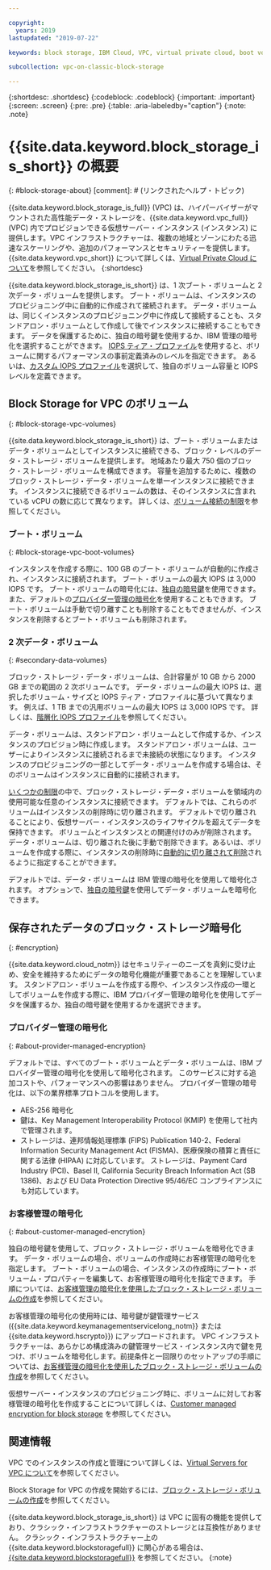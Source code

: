```yaml
---

copyright:
  years: 2019
lastupdated: "2019-07-22"

keywords: block storage, IBM Cloud, VPC, virtual private cloud, boot volume, data volume, volume, data storage, virtual server instance, instance, IOPS, HPCS, Key Protect

subcollection: vpc-on-classic-block-storage

---
```

{:shortdesc: .shortdesc}
{:codeblock: .codeblock}
{:important: .important}
{:screen: .screen}
{:pre: .pre}
{:table: .aria-labeledby="caption"}
{:note: .note}

# {{site.data.keyword.block_storage_is_short}} の概要
{: #block-storage-about}
[comment]: # (リンクされたヘルプ・トピック)

{{site.data.keyword.block_storage_is_full}} (VPC) は、ハイパーバイザーがマウントされた高性能データ・ストレージを、{{site.data.keyword.vpc_full}} (VPC) 内でプロビジョンできる仮想サーバー・インスタンス (インスタンス) に提供します。VPC インフラストラクチャーは、複数の地域とゾーンにわたる迅速なスケーリングや、追加のパフォーマンスとセキュリティーを提供します。{{site.data.keyword.vpc_short}} について詳しくは、[Virtual Private Cloud について](/docs/vpc-on-classic?topic=vpc-on-classic-about)を参照してください。
{:shortdesc}

{{site.data.keyword.block_storage_is_short}} は、1 次ブート・ボリュームと 2 次データ・ボリュームを提供します。 ブート・ボリュームは、インスタンスのプロビジョニング中に自動的に作成されて接続されます。 データ・ボリュームは、同じくインスタンスのプロビジョニング中に作成して接続することも、スタンドアロン・ボリュームとして作成して後でインスタンスに接続することもできます。 データを保護するために、独自の暗号鍵を使用するか、IBM 管理の暗号化を選択することができます。 [IOPS ティア・プロファイル](/docs/vpc-on-classic-block-storage?topic=vpc-on-classic-block-storage-block-storage-profiles#tiers)を使用すると、ボリュームに関するパフォーマンスの事前定義済みのレベルを指定できます。 あるいは、[カスタム IOPS プロファイル](/docs/vpc-on-classic-block-storage?topic=vpc-on-classic-block-storage-block-storage-profiles#custom)を選択して、独自のボリューム容量と IOPS レベルを定義できます。

## Block Storage for VPC のボリューム
{: #block-storage-vpc-volumes}

{{site.data.keyword.block_storage_is_short}} は、ブート・ボリュームまたはデータ・ボリュームとしてインスタンスに接続できる、ブロック・レベルのデータ・ストレージ・ボリュームを提供します。 地域あたり最大 750 個のブロック・ストレージ・ボリュームを構成できます。 容量を追加するために、複数のブロック・ストレージ・データ・ボリュームを単一インスタンスに接続できます。 インスタンスに接続できるボリュームの数は、そのインスタンスに含まれている vCPU の数に応じて異なります。 詳しくは、[ボリューム接続の制限](/docs/vpc-on-classic-block-storage?topic=vpc-on-classic-block-storage-attaching-block-storage#vol-attach-limits)を参照してください。

### ブート・ボリューム
{: #block-storage-vpc-boot-volumes}

インスタンスを作成する際に、100 GB のブート・ボリュームが自動的に作成され、インスタンスに接続されます。 ブート・ボリュームの最大 IOPS は 3,000 IOPS です。 ブート・ボリュームの暗号化には、[独自の暗号鍵](#about-customer-managed-encrytion)を使用できます。また、デフォルトの[プロバイダー管理の暗号化](#about-provider-managed-encryption)を使用することもできます。 ブート・ボリュームは手動で切り離すことも削除することもできませんが、インスタンスを削除するとブート・ボリュームも削除されます。

### 2 次データ・ボリューム
{: #secondary-data-volumes}

ブロック・ストレージ・データ・ボリュームは、合計容量が 10 GB から 2000 GB までの範囲の 2 次ボリュームです。 データ・ボリュームの最大 IOPS は、選択したボリューム・サイズと IOPS ティア・プロファイルに基づいて異なります。 例えば、1 TB までの汎用ボリュームの最大 IOPS は 3,000 IOPS です。 詳しくは、[階層化 IOPS プロファイル](/docs/vpc-on-classic-block-storage?topic=vpc-on-classic-block-storage-block-storage-profiles#tiers)を参照してください。

データ・ボリュームは、スタンドアロン・ボリュームとして作成するか、インスタンスのプロビジョン時に作成します。 スタンドアロン・ボリュームは、ユーザーによりインスタンスに接続されるまで未接続の状態になります。 インスタンスのプロビジョニングの一部としてデータ・ボリュームを作成する場合は、そのボリュームはインスタンスに自動的に接続されます。  

[いくつかの制限](/docs/vpc-on-classic-block-storage?topic=vpc-on-classic-block-storage-attaching-block-storage#vol-attach-limits)の中で、ブロック・ストレージ・データ・ボリュームを領域内の使用可能な任意のインスタンスに接続できます。 デフォルトでは、これらのボリュームはインスタンスの削除時に切り離されます。 デフォルトで切り離されることにより、仮想サーバー・インスタンスのライフサイクルを超えてデータを保持できます。 ボリュームとインスタンスとの関連付けのみが削除されます。 データ・ボリュームは、切り離された後に手動で削除できます。あるいは、ボリュームを作成する際に、インスタンスの削除時に[自動的に切り離されて削除](/docs/vpc-on-classic-block-storage?topic=vpc-on-classic-block-storage-managing-block-storage#auto-delete)されるように指定することができます。

デフォルトでは、データ・ボリュームは IBM 管理の暗号化を使用して暗号化されます。 オプションで、[独自の暗号鍵](#about-customer-managed-encrytion)を使用してデータ・ボリュームを暗号化できます。

## 保存されたデータのブロック・ストレージ暗号化
{: #encryption}

{{site.data.keyword.cloud_notm}} はセキュリティーのニーズを真剣に受け止め、安全を維持するためにデータの暗号化機能が重要であることを理解しています。 スタンドアロン・ボリュームを作成する際や、インスタンス作成の一環としてボリュームを作成する際に、IBM プロバイダー管理の暗号化を使用してデータを保護するか、独自の暗号鍵を使用するかを選択できます。  

### プロバイダー管理の暗号化
{: #about-provider-managed-encryption}

デフォルトでは、すべてのブート・ボリュームとデータ・ボリュームは、IBM プロバイダー管理の暗号化を使用して暗号化されます。 このサービスに対する追加コストや、パフォーマンスへの影響はありません。 プロバイダー管理の暗号化は、以下の業界標準プロトコルを使用します。

* AES-256 暗号化
* 鍵は、Key Management Interoperability Protocol (KMIP) を使用して社内で管理されます。
* ストレージは、連邦情報処理標準 (FIPS) Publication 140-2、Federal Information Security Management Act (FISMA)、医療保険の積算と責任に関する法律 (HIPAA) に対応しています。 ストレージは、Payment Card Industry (PCI)、Basel II, California Security Breach Information Act (SB 1386)、および EU Data Protection Directive 95/46/EC コンプライアンスにも対応しています。

### お客様管理の暗号化
{: #about-customer-managed-encrytion}

独自の暗号鍵を使用して、ブロック・ストレージ・ボリュームを暗号化できます。 データ・ボリュームの場合、ボリュームの作成時にお客様管理の暗号化を指定します。 ブート・ボリュームの場合、インスタンスの作成時にブート・ボリューム・プロパティーを編集して、お客様管理の暗号化を指定できます。 手順については、[お客様管理の暗号化を使用したブロック・ストレージ・ボリュームの作成](/docs/vpc-on-classic-block-storage?topic=vpc-on-classic-block-storage-block-storage-encryption)を参照してください。

お客様管理の暗号化の使用時には、暗号鍵が鍵管理サービス ({{site.data.keyword.keymanagementservicelong_notm}} または {{site.data.keyword.hscrypto}}) にアップロードされます。 VPC インフラストラクチャーは、あらかじめ構成済みの鍵管理サービス・インスタンス内で鍵を見つけ、ボリュームを暗号化します。前提条件と一回限りのセットアップの手順については、[お客様管理の暗号化を使用したブロック・ストレージ・ボリュームの作成](/docs/vpc-on-classic-block-storage?topic=vpc-on-classic-block-storage-block-storage-encryption)を参照してください。

仮想サーバー・インスタンスのプロビジョニング時に、ボリュームに対してお客様管理の暗号化を作成することについて詳しくは、[Customer managed encryption for block storage](/docs/vpc-on-classic-vsi?topic=vpc-on-classic-vsi-storage#customer-managed-encryption-keys) を参照してください。

## 関連情報

VPC でのインスタンスの作成と管理について詳しくは、[Virtual Servers for VPC について](/docs/vpc-on-classic-vsi?topic=vpc-on-classic-vsi-virtual-private-cloud#virtual-private-cloud)を参照してください。

Block Storage for VPC の作成を開始するには、[ブロック・ストレージ・ボリュームの作成](/docs/vpc-on-classic-block-storage?topic=vpc-on-classic-block-storage-creating-block-storage#creating-block-storage)を参照してください。

{{site.data.keyword.block_storage_is_short}} は VPC に固有の機能を提供しており、クラシック・インフラストラクチャーのストレージとは互換性がありません。 クラシック・インフラストラクチャー上の {{site.data.keyword.blockstoragefull}} に関心がある場合は、[{{site.data.keyword.blockstoragefull}}](/docs/infrastructure/BlockStorage?topic=BlockStorage-About) を参照してください。
{:note}

